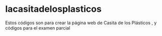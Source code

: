 # lacasitadelosplasticos
Estos códigos son para crear la página web de Casita de los Plásticos , y códigos para el examen parcial
